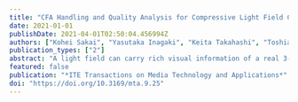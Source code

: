 ```yaml
---
title: "CFA Handling and Quality Analysis for Compressive Light Field Camera"
date: 2021-01-01
publishDate: 2021-04-01T02:50:04.456994Z
authors: ["Kohei Sakai", "Yasutaka Inagaki", "Keita Takahashi", "Toshiaki Fujii", "Hajime Nagahara"]
publication_types: ["2"]
abstract: "A light field can carry rich visual information of a real 3-D scene, leading to many attractive applications. However, the acquisition of a light field is challenging due to the large amount of data. In our previous work, we proposed an efficient method for this task using a coded-aperture camera with a convolutional neural network (CNN) which can computationally reconstruct a light field from several images acquired with different aperture patterns. In this work, we report two follow-up contributions to the previous work. First, we integrated a color filter array, which is common in RGB cameras, and the related color processing into the algorithm pipeline. This integration led to better reconstruction quality for color light fields. We then analyzed how the reconstruction quality obtained with our method was affected by the complexity of light fields. We also showed the possibility of using this analysis to predict the reconstruction quality from the acquired images."
featured: false
publication: "*ITE Transactions on Media Technology and Applications*"
doi: "https://doi.org/10.3169/mta.9.25"
---
```


